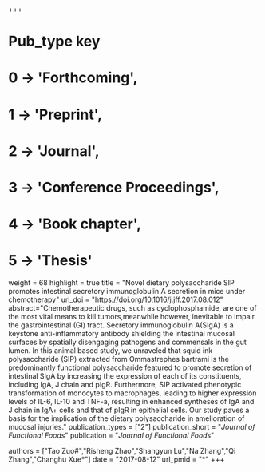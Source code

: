 +++
# Pub_type key
# 0 -> 'Forthcoming',
# 1 -> 'Preprint',
# 2 -> 'Journal',
# 3 -> 'Conference Proceedings',
# 4 -> 'Book chapter',
# 5 -> 'Thesis'

weight = 68
highlight = true
title = "Novel dietary polysaccharide SIP promotes intestinal secretory immunoglobulin A secretion in mice under chemotherapy"
url_doi = "https://doi.org/10.1016/j.jff.2017.08.012"
abstract="Chemotherapeutic drugs, such as cyclophosphamide, are one of the most vital means to kill tumors,meanwhile however, inevitable to impair the gastrointestinal (GI) tract. Secretory immunoglobulin A(SIgA) is a keystone anti-inflammatory antibody shielding the intestinal mucosal surfaces by spatially disengaging pathogens and commensals in the gut lumen. In this animal based study, we unraveled that squid ink polysaccharide (SIP) extracted from Ommastrephes bartrami is the predominantly functional polysaccharide featured to promote secretion of intestinal SIgA by increasing the expression of each of its constituents, including IgA, J chain and pIgR. Furthermore, SIP activated phenotypic transformation of monocytes to macrophages, leading to higher expression levels of IL-6, IL-10 and TNF-a, resulting in enhanced syntheses of IgA and J chain in IgA+ cells and that of pIgR in epithelial cells. Our study paves a basis for the implication of the dietary polysaccharide in amelioration of mucosal injuries."
publication_types = ["2"]
publication_short = "*Journal of Functional Foods*"
publication = "*Journal of Functional Foods*"

authors = ["Tao Zuo#","Risheng Zhao","Shangyun Lu","Na Zhang","Qi Zhang","Changhu Xue*"]
date = "2017-08-12"
url_pmid = "*"
+++

